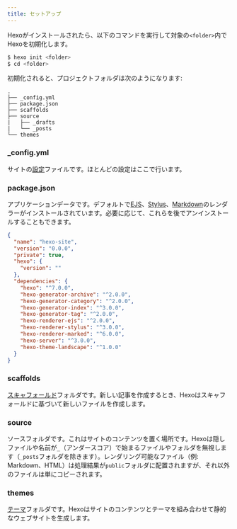 ```yaml
---
title: セットアップ
---
```


Hexoがインストールされたら、以下のコマンドを実行して対象の`<folder>`内でHexoを初期化します。

``` bash
$ hexo init <folder>
$ cd <folder>
```

初期化されると、プロジェクトフォルダは次のようになります:

``` plain
.
├── _config.yml
├── package.json
├── scaffolds
├── source
|   ├── _drafts
|   └── _posts
└── themes
```

### _config.yml

サイトの[設定](configuration.html)ファイルです。ほとんどの設定はここで行います。

### package.json

アプリケーションデータです。デフォルトで[EJS](https://ejs.co/)、[Stylus](http://learnboost.github.io/stylus/)、[Markdown](http://daringfireball.net/projects/markdown/)のレンダラーがインストールされています。必要に応じて、これらを後でアンインストールすることもできます。

``` json package.json
{
  "name": "hexo-site",
  "version": "0.0.0",
  "private": true,
  "hexo": {
    "version": ""
  },
  "dependencies": {
    "hexo": "^7.0.0",
    "hexo-generator-archive": "^2.0.0",
    "hexo-generator-category": "^2.0.0",
    "hexo-generator-index": "^3.0.0",
    "hexo-generator-tag": "^2.0.0",
    "hexo-renderer-ejs": "^2.0.0",
    "hexo-renderer-stylus": "^3.0.0",
    "hexo-renderer-marked": "^6.0.0",
    "hexo-server": "^3.0.0",
    "hexo-theme-landscape": "^1.0.0"
  }
}
```

### scaffolds

[スキャフォールド](writing.html#スキャフォールド)フォルダです。新しい記事を作成するとき、Hexoはスキャフォールドに基づいて新しいファイルを作成します。

### source

ソースフォルダです。これはサイトのコンテンツを置く場所です。Hexoは隠しファイルや名前が`_`（アンダースコア）で始まるファイルやフォルダを無視します（`_posts`フォルダを除きます）。レンダリング可能なファイル（例: Markdown、HTML）は処理結果が`public`フォルダに配置されますが、それ以外のファイルは単にコピーされます。

### themes

[テーマ](themes.html)フォルダです。Hexoはサイトのコンテンツとテーマを組み合わせて静的なウェブサイトを生成します。
